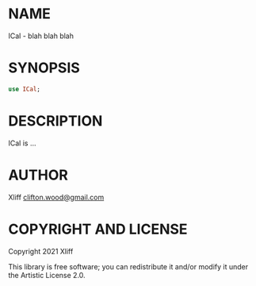 NAME
====

ICal - blah blah blah

SYNOPSIS
========

```raku
use ICal;
```

DESCRIPTION
===========

ICal is ...

AUTHOR
======

Xliff <clifton.wood@gmail.com>

COPYRIGHT AND LICENSE
=====================

Copyright 2021 Xliff

This library is free software; you can redistribute it and/or modify it under the Artistic License 2.0.

